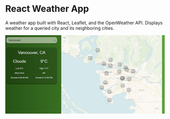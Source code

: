 # React Weather App

A weather app built with React, Leaflet, and the OpenWeather API. Displays weather for a queried city and its neighboring cities. 

![screenshot](./react-weather-screenshot.PNG)
